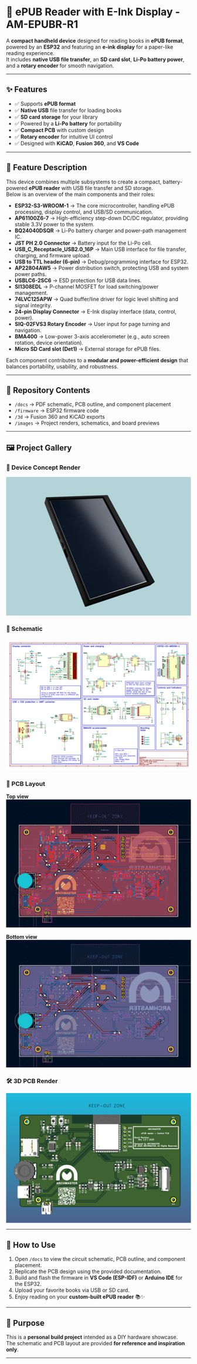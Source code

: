 # 📖 ePUB Reader with E-Ink Display - **AM-EPUBR-R1**

A **compact handheld device** designed for reading books in **ePUB format**, powered by an **ESP32** and featuring an **e-ink display** for a paper-like reading experience.  
It includes **native USB file transfer**, an **SD card slot**, **Li-Po battery power**, and a **rotary encoder** for smooth navigation.  

---

## ✨ Features
- ✅ Supports **ePUB format**
- ✅ **Native USB** file transfer for loading books
- ✅ **SD card storage** for your library
- ✅ Powered by a **Li-Po battery** for portability
- ✅ **Compact PCB** with custom design
- ✅ **Rotary encoder** for intuitive UI control
- ✅ Designed with **KiCAD**, **Fusion 360**, and **VS Code**

---

## 🔧 Feature Description

This device combines multiple subsystems to create a compact, battery-powered **ePUB reader** with USB file transfer and SD storage.  
Below is an overview of the main components and their roles:

- **ESP32-S3-WROOM-1** → The core microcontroller, handling ePUB processing, display control, and USB/SD communication.  
- **AP61100Z6-7** → High-efficiency step-down DC/DC regulator, providing stable 3.3V power to the system.  
- **BQ24040DSQR** → Li-Po battery charger and power-path management IC.  
- **JST PH 2.0 Connector** → Battery input for the Li-Po cell.  
- **USB_C_Receptacle_USB2.0_16P** → Main USB interface for file transfer, charging, and firmware upload.  
- **USB to TTL header (6-pin)** → Debug/programming interface for ESP32.  
- **AP22804AW5** → Power distribution switch, protecting USB and system power paths.  
- **USBLC6-2SC6** → ESD protection for USB data lines.  
- **SI1308EDL** → P-channel MOSFET for load switching/power management.  
- **74LVC125APW** → Quad buffer/line driver for logic level shifting and signal integrity.  
- **24-pin Display Connector** → E-Ink display interface (data, control, power).  
- **SIQ-02FVS3 Rotary Encoder** → User input for page turning and navigation.  
- **BMA400** → Low-power 3-axis accelerometer (e.g., auto screen rotation, device orientation).  
- **Micro SD Card slot (Det1)** → External storage for ePUB files.  

Each component contributes to a **modular and power-efficient design** that balances portability, usability, and robustness.


---

## 📂 Repository Contents
- `/docs` → PDF schematic, PCB outline, and component placement  
- `/firmware` → ESP32 firmware code  
- `/3d` → Fusion 360 and KiCAD exports  
- `/images` → Project renders, schematics, and board previews  

---

## 🖼️ Project Gallery

### 📱 Device Concept Render
![ePUB reader 3D](images/ePUB%20reader%203D%20render.PNG)

### 📐 Schematic
![Schematic](images/Schematic.png)

### 🖤 PCB Layout
**Top view**  
![PCB TOP](images/PCB%20TOP.png)  

**Bottom view**  
![PCB BOT](images/PCB%20BOT.png)

### 🛠️ 3D PCB Render
![PCB 3D](images/PCB%203D.png)

---

## 🚀 How to Use
1. Open `/docs` to view the circuit schematic, PCB outline, and component placement.  
2. Replicate the PCB design using the provided documentation.  
3. Build and flash the firmware in **VS Code (ESP-IDF)** or **Arduino IDE** for the ESP32.  
4. Upload your favorite books via USB or SD card.  
5. Enjoy reading on your **custom-built ePUB reader** 📚✨  

---

## 🎯 Purpose
This is a **personal build project** intended as a DIY hardware showcase.  
The schematic and PCB layout are provided **for reference and inspiration only**.  

---
